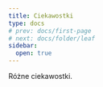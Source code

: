 ```yaml
---
title: Ciekawostki
type: docs
# prev: docs/first-page
# next: docs/folder/leaf
sidebar:
  open: true
---
```


Różne ciekawostki.
